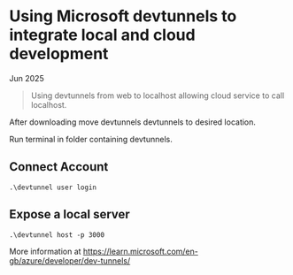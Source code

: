# Using Microsoft devtunnels to integrate local and cloud development

Jun 2025

> Using devtunnels from web to localhost allowing cloud service to call localhost.

After downloading move devtunnels devtunnels to desired location.

Run terminal in folder containing devtunnels.

## Connect Account

```
.\devtunnel user login
```

## Expose a local server

```
.\devtunnel host -p 3000
```

More information at https://learn.microsoft.com/en-gb/azure/developer/dev-tunnels/ 